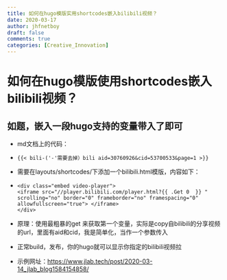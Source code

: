 ```yaml
---
title: 如何在hugo模版实用shortcodes嵌入bilibili视频？
date: 2020-03-17
author: jhfnetboy
draft: false
comments: true
categories: [Creative_Innovation]
---
```

# 如何在hugo模版使用shortcodes嵌入bilibili视频？
## 如题，嵌入一段hugo支持的变量带入了即可

+ md文档上的代码：

+ ```
  {{< bili-('-'需要去掉）bili aid=30760926&cid=53700533&page=1 >}}
  ```

  

+ 需要在layouts/shortcodes/下添加一个bilibili.html模版，内容如下：

+ ```
  <div class="embed video-player">
  <iframe src="//player.bilibili.com/player.html?{{ .Get 0  }} " scrolling="no" border="0" frameborder="no" framespacing="0" allowfullscreen="true"> </iframe>
  </div>
  ```

+ 原理：使用最粗暴的get 来获取第一个变量，实际是copy自bilibili的分享视频的url，里面有aid和cid，我是简单化，当作一个参数传入

+ 正常build，发布，你的hugo就可以显示你指定的bilibili视频拉

+ 示例网址：https://www.jlab.tech/post/2020-03-14_jlab_blog1584154858/